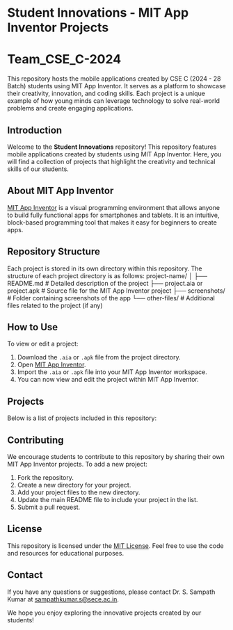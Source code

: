 # Student Innovations - MIT App Inventor Projects

# Team_CSE_C-2024
This repository hosts the mobile applications created by CSE C (2024 - 28 Batch) students using MIT App Inventor. It serves as a platform to showcase their creativity, innovation, and coding skills. Each project is a unique example of how young minds can leverage technology to solve real-world problems and create engaging applications.

## Introduction
Welcome to the **Student Innovations** repository! This repository features mobile applications created by students using MIT App Inventor. Here, you will find a collection of projects that highlight the creativity and technical skills of our students.

## About MIT App Inventor
[MIT App Inventor](https://appinventor.mit.edu/) is a visual programming environment that allows anyone to build fully functional apps for smartphones and tablets. It is an intuitive, block-based programming tool that makes it easy for beginners to create apps.

## Repository Structure
Each project is stored in its own directory within this repository. The structure of each project directory is as follows:
project-name/ 
│
├── README.md # Detailed description of the project 
├── project.aia or project.apk # Source file for the MIT App Inventor project 
├── screenshots/ # Folder containing screenshots of the app 
└── other-files/ # Additional files related to the project (if any)


## How to Use
To view or edit a project:
1. Download the `.aia` or `.apk` file from the project directory.
2. Open [MIT App Inventor](https://appinventor.mit.edu/).
3. Import the `.aia` or `.apk` file into your MIT App Inventor workspace.
4. You can now view and edit the project within MIT App Inventor.

## Projects
Below is a list of projects included in this repository:



## Contributing
We encourage students to contribute to this repository by sharing their own MIT App Inventor projects. To add a new project:

1. Fork the repository.
2. Create a new directory for your project.
3. Add your project files to the new directory.
4. Update the main README file to include your project in the list.
5. Submit a pull request.

## License
This repository is licensed under the [MIT License](LICENSE). Feel free to use the code and resources for educational purposes.

## Contact
If you have any questions or suggestions, please contact Dr. S. Sampath Kumar at sampathkumar.s@sece.ac.in.

We hope you enjoy exploring the innovative projects created by our students!
